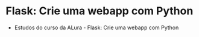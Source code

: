 # Flask: Crie uma webapp com Python

- Estudos do curso da ALura - Flask: Crie uma webapp com Python

